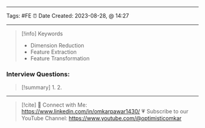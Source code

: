 ------------------------- 
Tags: #FE 
⏰ Date Created:  2023-08-28, @ 14:27

---
>[!info] Keywords
>* Dimension Reduction
>* Feature Extraction 
>* Feature Transformation











### Interview Questions:



>[!summary] 
>1. 
>2. 

----
>[!cite]
> 🤝 Connect with Me: https://www.linkedin.com/in/omkarpawar1430/
> 💗 Subscribe to our YouTube Channel: https://www.youtube.com/@optimisticomkar
> 
